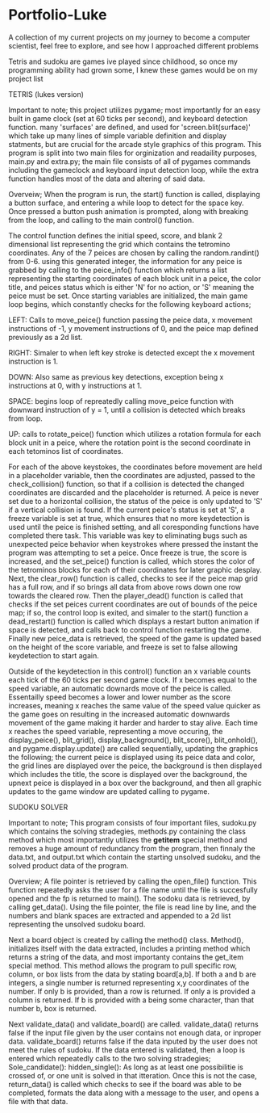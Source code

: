 # Portfolio-Luke
A collection of my current projects on my journey to become a computer scientist, feel free to explore, and see how I approached different problems

Tetris and sudoku are games ive played since childhood, so once my programming ability had grown some, I knew these games would be on my project list


TETRIS (lukes version)

Important to note;
this project utilizes pygame; most importantly for an easy built in game clock (set at 60 ticks per second), and keyboard detection function.
many 'surfaces' are defined, and used for 'screen.blit(surface)' which take up many lines of simple variable definition and display statments, but are crucial for the arcade style graphics of this program. 
This program is split into two main files for orginization and readaility purposes, main.py and extra.py; the main file consists of all of pygames commands including the gameclock and keyboard input detection loop, while the extra function handles most of the data and altering of said data.

Overveiw;
When the program is run, the start() function is called, displaying a button surface, and entering a while loop to detect for the space key. Once pressed a button push animation is prompted, along with breaking from the loop, and calling to the main control() function.


The control function defines the initial speed, score, and blank 2 dimensional list representing the grid which contains the tetromino coordinates. Any of the 7 peices are chosen by calling the random.randint() from 0-6. using this generated integer, the information for any peice is grabbed by calling to the peice_info() function which returns a list representing the starting coordinates of each block unit in a peice, the color title, and peices status which is either 'N' for no action, or 'S' meaning the peice must be set.
Once starting variables are initialized, the main game loop begins, which constantly checks for the following keyboard actions;


LEFT: Calls to move_peice() function passing the peice data, x movement instructions of -1, y movement instructions of 0, and the peice map defined previously as a 2d list.

RIGHT: Simaler to when left key stroke is detected except the x movement instruction is 1.

DOWN: Also same as previous key detections, exception being x instructions at 0, with y instructions at 1.

SPACE: begins loop of repreatedly calling move_peice function with downward instruction of y = 1, until a collision is detected which breaks from loop.

UP: calls to rotate_peice() function which utilizes a rotation formula for each block unit in a peice, where the rotation point is the second coordinate in each tetominos list of coordinates.

For each of the above keystokes, the coordinates before movement are held in a placeholder variable, then the coordinates are adjusted, passed to the check_collision() function, so that if a collision is detected the changed coordinates are discarded and the placeholder is returned. A peice is never set due to a horizontal collision, the status of the peice is only updated to 'S' if a vertical collision is found.
If the current peice's status is set at 'S', a freeze variable is set at true, which ensures that no more keydetection is used until the peice is finished setting, and all coresponding functions have completed there task. This variable was key to eliminating bugs such as unexpected peice behavior when keystrokes where pressed the instant the program was attempting to set a peice. Once freeze is true, the score is increased, and the set_peice() function is called, which stores the color of the tetrominos blocks for each of their coordinates for later graphic desplay. Next, the clear_row() function is called, checks to see if the peice map grid has a full row, and if so brings all data from above rows down one row towards the cleared row. Then the player_dead() function is called that checks if the set peices current coordinates are out of bounds of the peice map; if so, the control loop is exited, and simaler to the start() function a dead_restart() function is called which displays a restart button animation if space is detected, and calls back to control function restarting the game. Finally new peice_data is retrieved, the speed of the game is updated based on the height of the score variable, and freeze is set to false allowing keydetection to start again.


Outside of the keydetection in this control() function an x variable counts each tick of the 60 ticks per second game clock. If x becomes equal to the speed variable, an automatic downards move of the peice is called. Essentailly speed becomes a lower and lower number as the score increases, meaning x reaches the same value of the speed value quicker as the game goes on resulting in the increased automatic downwards movement of the game making it harder and harder to stay alive.
Each time x reaches the speed variable, representing a move occuring, the display_peice(), blit_grid(), display_background(), blit_score(), blit_onhold(), and pygame.display.update() are called sequentially, updating the graphics the following; the current peice is displayed using its peice data and color, the grid lines are displayed over the peice, the background is then displayed which includes the title, the score is displayed over the background, the upnext peice is displayed in a box over the background, and then all graphic updates to the game window are updated calling to pygame.







SUDOKU SOLVER

Important to note; This program consists of four important files, sudoku.py which contains the solving stradegies, methods.py containing the class method which most importantly utilizes the __getitem__ special method and removes a huge amount of redundancy from the program, then finnaly the data.txt, and output.txt which contain the starting unsolved sudoku, and the solved product data of the program.

Overview;
A file pointer is retrieved by calling the open_file() function. This function repeatedly asks the user for a file name until the file is succesfully opened and the fp is returned to main().
The sodoku data is retrieved, by calling get_data(). Using the file pointer, the file is read line by line, and the numbers and blank spaces are extracted and appended to a 2d list representing the unsolved sudoku board.

Next a board object is created by calling the method() class. Method(), initializes itself with the data extracted, includes a printing method which returns a string of the data, and most importanty contains the get_item special method. This method allows the program to pull specific row, column, or box lists from the data by stating board[a,b]. If both a and b are integers, a single number is returned representing x,y coordinates of the number. If only b is provided, than a row is returned. If only a is provided a column is returned. If b is provided with a being some character, than that number b, box is returned.

Next validate_data() and validate_board() are called. validate_data() returns false if the input file given by the user contains not enough data, or inproper data. validate_board() returns false if the data inputed by the user does not meet the rules of sudoku.
If the data entered is validated, then a loop is entered which repeatedly calls to the two solving stradegies;
Sole_candidate():
hidden_single():
As long as at least one possibilitie is crossed of, or one unit is solved in that itteration. Once this is not the case, return_data() is called which checks to see if the board was able to be completed, formats the data along with a message to the user, and opens a file with that data.
